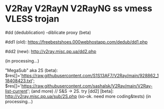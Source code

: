 # V2Ray V2RayN V2RayNG ss vmess VLESS trojan

#dd (dedublication) -diblicate proxy (beta)

#dd1 (old): https://freebestshoes.000webhostapp.com/dedub/dd1.php

#dd2 (new): http://v2ray.misc.pp.ua/dd2.php

(in processing...)

"MegaSub" aka 2S (beta):
$res[]='https://raw.githubusercontent.com/S1S13AF7/V2Ray/main/928862_118408423.txt';
$res[]='https://raw.githubusercontent.com/sashalsk/V2Ray/main/V2Ray-list-current';
(and more) // S&S -> 2S. 
try [dd2] [beta]:
http://v2ray.misc.pp.ua/sub/2S.php
(so-ok. need more coding&tests)
(in processing...)
